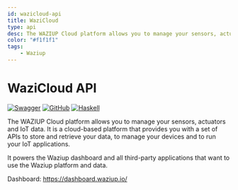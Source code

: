 ```yaml
---
id: wazicloud-api
title: WaziCloud
type: api
desc: The WAZIUP Cloud platform allows you to manage your sensors, actuators and IoT data.
color: "#f1f1f1"
tags:
    - Waziup
---
```


# WaziCloud API

[![Swagger](https://img.shields.io/badge/Swagger-%2362bf0f?style=flat-square&logo=swagger&logoColor=%233d5e20
)](https://api.waziup.io/docs/)
[![GitHub](https://img.shields.io/badge/GitHub-%239c1797?style=flat-square&logo=github
)](https://github.com/Waziup/wazicloud)
[![Haskell](https://img.shields.io/badge/Haskell-%23560aa3?style=flat-square&logo=haskell
)](https://github.com/Waziup/waziup-api)

The WAZIUP Cloud platform allows you to manage your sensors, actuators and IoT data. It is a cloud-based platform that provides you with a set of APIs to store and retrieve your data, to manage your devices and to run your IoT applications.

It powers the Waziup dashboard and all third-party applications that want to use the Waziup platform and data.

Dashboard: https://dashboard.waziup.io/
